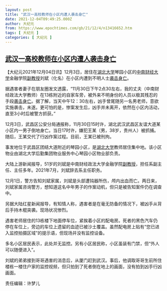 ```yaml
---
layout: post
title: "武汉一高校教师在小区内遭人袭击身亡"
date: 2021-12-04T09:49:25.000Z
author: 大纪元
from: https://www.epochtimes.com/gb/21/12/4/n13416652.htm
tags: [ 大纪元 ]
categories: [ 大纪元 ]
---
```

<!--1638611365000-->
[武汉一高校教师在小区内遭人袭击身亡](https://www.epochtimes.com/gb/21/12/4/n13416652.htm)
------

<div>
<p>【大纪元2021年12月04日讯】12月3日，居住在<a href="https://www.epochtimes.com/gb/tag/%E6%B9%96%E5%8C%97%E5%A4%A7%E5%AD%A6.html">湖北大学</a>琴园小区的<a href="https://www.epochtimes.com/gb/tag/%E4%B8%AD%E5%8D%97%E8%B4%A2%E7%BB%8F%E5%A4%A7%E5%AD%A6.html">中南财经大学</a>金融学院<a href="https://www.epochtimes.com/gb/tag/%E5%89%AF%E6%95%99%E6%8E%88.html">副教授</a>刘斌（化名）在小区内遭到不明人士<a href="https://www.epochtimes.com/gb/tag/%E8%A2%AD%E5%87%BB%E8%BA%AB%E4%BA%A1.html">袭击身亡</a>。</p><p>据遇害者妻子在朋友圈发文透露，“11月30日下午2点30左右，我的丈夫（中南财经政法大学教师）在13栋附近的自家车旁，被外来不明身份的人员以极其残忍的手段<a href="https://www.epochtimes.com/gb/tag/%E8%A2%AD%E5%87%BB%E8%BA%AB%E4%BA%A1.html">袭击身亡</a>。据了解，当天中午12：30左右，凶手曾尾随另一名男老师，意欲实施袭击，未遂。更可怕的是，惨案发生后，凶手并未离开，依然在小区内活动，直至3小时后被警方抓获。”</p><p>12月3日，武昌区公安分局通报称，11月30日15时许，湖北武汉武昌区友谊大道某小区内一男子倒地身亡。当日17时许，嫌犯王某（男，38岁，贵州人）被抓捕。随后，王某交代了行凶作案过程。目前，王某已被刑拘。</p><p>事发地位于武昌区团结大道附近的琴园小区，是<a href="https://www.epochtimes.com/gb/tag/%E6%B9%96%E5%8C%97%E5%A4%A7%E5%AD%A6.html">湖北大学</a>教师居住集中地。该小区物业由湖北大学后勤集团物业服务中心琴园小区物业部负责。</p><p>大陆上游新闻报导，51岁的刘斌是中南财经政法大学金融学院<a href="https://www.epochtimes.com/gb/tag/%E5%89%AF%E6%95%99%E6%8E%88.html">副教授</a>，担任系副主任、主任多年。2021年7月，刘斌辞去系主任职务。</p><p>12月1日，警方告知刘斌家属，刘斌是头部遭钝器所伤，颅内出血而亡。两日来，刘斌家属咨询警方，想知道这名中年男子的作案动机，但只是被告知案件仍在调查中。</p><p>另据大陆红星新闻报导，有知情人称，遇害者是在毫无防备的情况下，被凶手从背后手持木棍突袭。现场状况惨烈。</p><p>遇害老师居住的13栋楼下地面停车位，紧挨着小区的配电房。死者的黑色汽车仍停在车位上，旁边的车位上遗留的血迹已被沙土覆盖。虽然配电房上贴有“您已进入监控拍摄区域”的提示语，但现场并没有监控设备。</p><p>多名小区居民表示，此处并无监控。另有小区居民称，小区虽装有门禁，但“外人可以随便进入”。</p><p>刘斌的弟弟接到哥哥遇害的消息后，从厦门赶到武汉。事后，他调取哥哥生前所住楼栋一楼住户家的监控视频，但只拍到了死者倒在地上的画面，没有拍到凶手行凶画面。</p><p>责任编辑：许梦儿</p>
</div>
